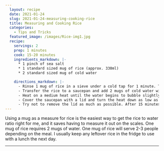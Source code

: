 ```yaml
---
  layout: recipe
  date: 2021-01-24
  slug: 2021-01-24-measuring-cooking-rice
  title: Measuring and Cooking Rice
  categories:
    - Tips and Tricks
  featured_image: /images/Rice-img1.jpg
  recipe:
    servings: 2 
    prep: 1 minutes
    cook: 15-20 minutes
    ingredients_markdown: |-
      * 1 pinch of sea salt
      * 1 standard sized mug of rice (approx. 330ml)
      * 2 standard sized mug of cold water

    directions_markdown: |-
      - Rinse 1 mug of rice in a sieve under a cold tap for 1 minute. This helps to remove excess starch so the rice won't stick together too much.
      - Transfer the rice to a saucepan and add 2 mugs of cold water with a pinch of salt.
      - Heat on a medium heat until the water begins to bubble slightly (not boil).
      - Cover the saucepan with a lid and turn the heat down as low as possible. Allow to simmer for 15-20 minutes until there's no water left in the bottom. 
      - Try not to remove the lid as much as possible. After 15 minutes lift the lid slightly using a towel and use a spoon to check for water at the bottom. This will tell you how much longer you need to keep cooking.
---
```

Using a mug as a measure for rice is the easiest way to get the rice to water ratio right for me, and it saves having to measure it out on the scales. One mug of rice requires 2 mugs of water. One mug of rice will serve 2-3 people depending on the meal. I usually keep any leftover rice in the fridge to use with a lunch the next day.  

---
